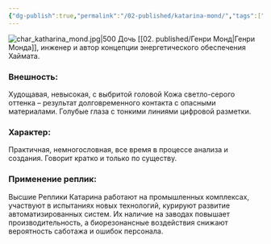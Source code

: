 ```yaml
---
{"dg-publish":true,"permalink":"/02-published/katarina-mond/","tags":["личность"]}
---
```


![char_katharina_mond.jpg|500](/img/user/09.%20files/char_katharina_mond.jpg)
Дочь [[02. published/Генри Монд\|Генри Монда]], инженер и автор концепции энергетического обеспечения Хаймата. 

### Внешность: 
Худощавая, невысокая, с выбритой головой Кожа светло-серого оттенка – результат долговременного контакта с опасными материалами. Голубые глаза с тонкими линиями цифровой разметки.
### Характер: 
Практичная, немногословная, все время в процессе анализа и создания. Говорит кратко и только по существу.
### Применение реплик: 
Высшие Реплики Катарина работают на промышленных комплексах, участвуют в испытаниях новых технологий, курируют развитие автоматизированных систем. Их наличие на заводах повышает производительность, а биорезонансные воздействия снижают вероятность саботажа и ошибок персонала.